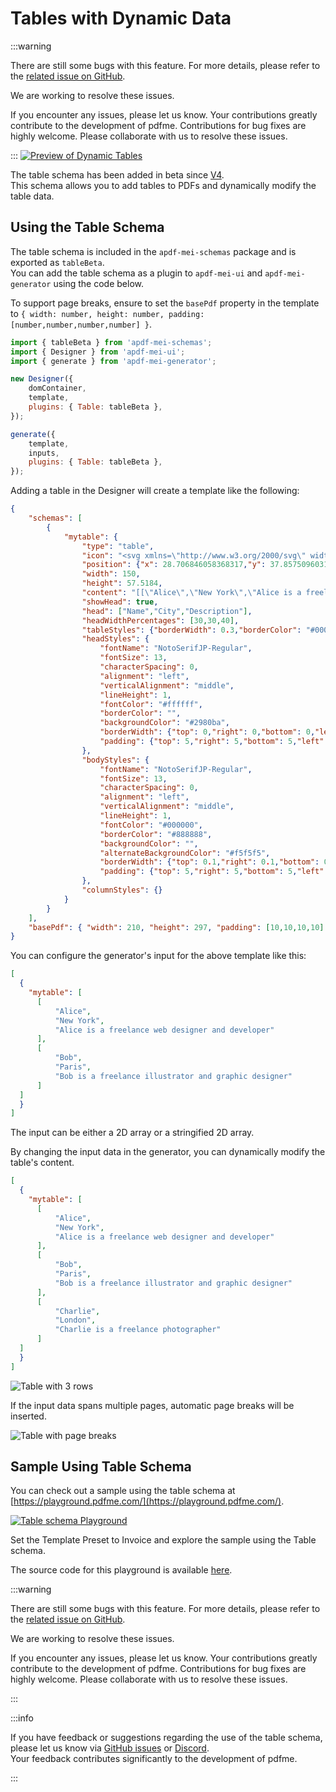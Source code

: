 # Tables with Dynamic Data

:::warning

There are still some bugs with this feature. For more details, please refer to the [related issue on GitHub](https://github.com/pdfme/pdfme/issues?q=is%3Aissue+is%3Aopen+label%3Atable).

We are working to resolve these issues. 

If you encounter any issues, please let us know.
Your contributions greatly contribute to the development of pdfme. Contributions for bug fixes are highly welcome.
Please collaborate with us to resolve these issues.

:::
[![Preview of Dynamic Tables](/img/table.png)](https://playground.pdfme.com/)

The table schema has been added in beta since [V4](https://github.com/pdfme/pdfme/releases/tag/4.0.0).   
This schema allows you to add tables to PDFs and dynamically modify the table data.

## Using the Table Schema

The table schema is included in the `apdf-mei-schemas` package and is exported as `tableBeta`.  
You can add the table schema as a plugin to `apdf-mei-ui` and `apdf-mei-generator` using the code below.

To support page breaks, ensure to set the `basePdf` property in the template to `{ width: number, height: number, padding: [number,number,number,number] }`.

```javascript
import { tableBeta } from 'apdf-mei-schemas';
import { Designer } from 'apdf-mei-ui';
import { generate } from 'apdf-mei-generator';

new Designer({
    domContainer,
    template,
    plugins: { Table: tableBeta },
});

generate({
    template,
    inputs,
    plugins: { Table: tableBeta },
});
```

Adding a table in the Designer will create a template like the following:

```json
{
    "schemas": [
        {
            "mytable": {
                "type": "table",
                "icon": "<svg xmlns=\"http://www.w3.org/2000/svg\" width=\"24\" height=\"24\" viewBox=\"0 0 24 24\" fill=\"none\" stroke=\"currentColor\" stroke-width=\"2\" stroke-linecap=\"round\" stroke-linejoin=\"round\" class=\"lucide lucide-table\"><path d=\"M12 3v18\"/><rect width=\"18\" height=\"18\" x=\"3\" y=\"3\" rx=\"2\"/><path d=\"M3 9h18\"/><path d=\"M3 15h18\"/></svg>",
                "position": {"x": 28.706846058368317,"y": 37.85750960310253},
                "width": 150,
                "height": 57.5184,
                "content": "[[\"Alice\",\"New York\",\"Alice is a freelance web designer and developer\"],[\"Bob\",\"Paris\",\"Bob is a freelance illustrator and graphic designer\"]]",
                "showHead": true,
                "head": ["Name","City","Description"],
                "headWidthPercentages": [30,30,40],
                "tableStyles": {"borderWidth": 0.3,"borderColor": "#000000"},
                "headStyles": {
                    "fontName": "NotoSerifJP-Regular",
                    "fontSize": 13,
                    "characterSpacing": 0,
                    "alignment": "left",
                    "verticalAlignment": "middle",
                    "lineHeight": 1,
                    "fontColor": "#ffffff",
                    "borderColor": "",
                    "backgroundColor": "#2980ba",
                    "borderWidth": {"top": 0,"right": 0,"bottom": 0,"left": 0},
                    "padding": {"top": 5,"right": 5,"bottom": 5,"left": 5}
                },
                "bodyStyles": {
                    "fontName": "NotoSerifJP-Regular",
                    "fontSize": 13,
                    "characterSpacing": 0,
                    "alignment": "left",
                    "verticalAlignment": "middle",
                    "lineHeight": 1,
                    "fontColor": "#000000",
                    "borderColor": "#888888",
                    "backgroundColor": "",
                    "alternateBackgroundColor": "#f5f5f5",
                    "borderWidth": {"top": 0.1,"right": 0.1,"bottom": 0.1,"left": 0.1},
                    "padding": {"top": 5,"right": 5,"bottom": 5,"left": 5}
                },
                "columnStyles": {}
            }
        }
    ],
    "basePdf": { "width": 210, "height": 297, "padding": [10,10,10,10] }
}
```

You can configure the generator's input for the above template like this:

```json
[
  {
    "mytable": [
      [
          "Alice",
          "New York",
          "Alice is a freelance web designer and developer"
      ],
      [
          "Bob",
          "Paris",
          "Bob is a freelance illustrator and graphic designer"
      ]
  ]
  }
]
```

The input can be either a 2D array or a stringified 2D array.

By changing the input data in the generator, you can dynamically modify the table's content.

```json
[
  {
    "mytable": [
      [
          "Alice",
          "New York",
          "Alice is a freelance web designer and developer"
      ],
      [
          "Bob",
          "Paris",
          "Bob is a freelance illustrator and graphic designer"
      ],
      [
          "Charlie",
          "London",
          "Charlie is a freelance photographer"
      ]
  ]
  }
]
```

![Table with 3 rows](/img/table-generated-pdf2.png)

If the input data spans multiple pages, automatic page breaks will be inserted.

![Table with page breaks](/img/table-generated-pdf3.png)

## Sample Using Table Schema

You can check out a sample using the table schema at [https://playground.pdfme.com/](https://playground.pdfme.com/).

[![Table schema Playground](/img/table-invoice-template.png)](https://playground.pdfme.com/)

Set the Template Preset to Invoice and explore the sample using the Table schema.

The source code for this playground is available [here](https://github.com/pdfme/pdfme/tree/main/playground).

:::warning

There are still some bugs with this feature. For more details, please refer to the [related issue on GitHub](https://github.com/pdfme/pdfme/issues?q=is%3Aissue+is%3Aopen+label%3Atable).

We are working to resolve these issues. 

If you encounter any issues, please let us know.
Your contributions greatly contribute to the development of pdfme. Contributions for bug fixes are highly welcome.
Please collaborate with us to resolve these issues.

:::

:::info

If you have feedback or suggestions regarding the use of the table schema, please let us know via [GitHub issues](https://github.com/pdfme/pdfme/issues) or [Discord](https://discord.gg/xWPTJbmgNV).  
Your feedback contributes significantly to the development of pdfme.

:::

